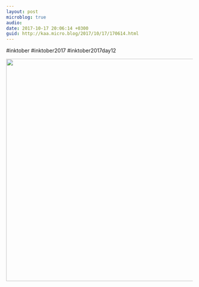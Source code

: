 ```yaml
---
layout: post
microblog: true
audio: 
date: 2017-10-17 20:06:14 +0300
guid: http://kaa.micro.blog/2017/10/17/170614.html
---
```

#inktober #inktober2017 #inktober2017day12

<img src="https://micro.kaa.bz/uploads/2018/18f5590295.jpg" width="600" height="600" />
